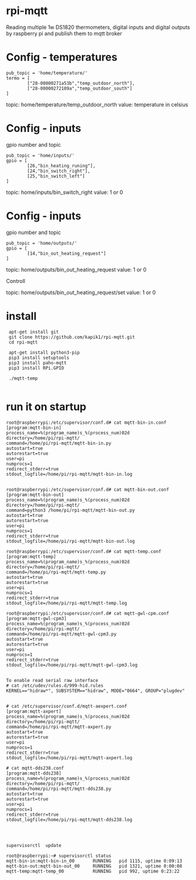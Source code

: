 # rpi-mqtt
Reading multiple 1w DS1820 thermometers, digital inputs and digital outputs by raspberry pi and publish them to mqtt broker


# Config - temperatures

```
pub_topic = 'home/temperature/'
termo = [
        ["28-00000271a53b","temp_outdoor_north"],
        ["28-00000272109a","temp_outdoor_south"]
]
```
topic: home/temperature/temp_outdoor_north value: temperature in celsius 

# Config - inputs

gpio number and topic

```
pub_topic = 'home/inputs/'
gpio = [
        [26,"bin_heating_runing"],
        [24,"bin_switch_right"],
        [25,"bin_switch_left"]
]
```

topic: home/inputs/bin_switch_right value: 1 or 0

# Config - inputs

gpio number and topic

```
pub_topic = 'home/outputs/'
gpio = [
        [14,"bin_out_heating_request"]
]
```

topic: home/outputs/bin_out_heating_request value: 1 or 0

Controll

topic: home/outputs/bin_out_heating_request/set value: 1 or 0





# install
```
 apt-get install git
 git clone https://github.com/kapik1/rpi-mqtt.git
 cd rpi-mqtt
 
 apt-get install python3-pip
 pip3 install setuptools
 pip3 install paho-mqtt
 pip3 install RPi.GPIO
 
 ./mqtt-temp
 
```


# run it on startup





```
root@raspberrypi:/etc/supervisor/conf.d# cat mqtt-bin-in.conf
[program:mqtt-bin-in]
process_name=%(program_name)s_%(process_num)02d
directory=/home/pi/rpi-mqtt/
command=/home/pi/rpi-mqtt/mqtt-bin-in.py
autostart=true
autorestart=true
user=pi
numprocs=1
redirect_stderr=true
stdout_logfile=/home/pi/rpi-mqtt/mqtt-bin-in.log


root@raspberrypi:/etc/supervisor/conf.d# cat mqtt-bin-out.conf
[program:mqtt-bin-out]
process_name=%(program_name)s_%(process_num)02d
directory=/home/pi/rpi-mqtt/
command=python3 /home/pi/rpi-mqtt/mqtt-bin-out.py
autostart=true
autorestart=true
user=pi
numprocs=1
redirect_stderr=true
stdout_logfile=/home/pi/rpi-mqtt/mqtt-bin-out.log

root@raspberrypi:/etc/supervisor/conf.d# cat mqtt-temp.conf
[program:mqtt-temp]
process_name=%(program_name)s_%(process_num)02d
directory=/home/pi/rpi-mqtt/
command=/home/pi/rpi-mqtt/mqtt-temp.py
autostart=true
autorestart=true
user=pi
numprocs=1
redirect_stderr=true
stdout_logfile=/home/pi/rpi-mqtt/mqtt-temp.log

root@raspberrypi:/etc/supervisor/conf.d# cat mqtt-gwl-cpm.conf
[program:mqtt-gwl-cpm3]
process_name=%(program_name)s_%(process_num)02d
directory=/home/pi/rpi-mqtt/
command=/home/pi/rpi-mqtt/mqtt-gwl-cpm3.py
autostart=true
autorestart=true
user=pi
numprocs=1
redirect_stderr=true
stdout_logfile=/home/pi/rpi-mqtt/mqtt-gwl-cpm3.log


To enable read serial raw interface 
# cat /etc/udev/rules.d/999-hid.rules
KERNEL=="hidraw*", SUBSYSTEM=="hidraw", MODE="0664", GROUP="plugdev"


# cat /etc/supervisor/conf.d/mqtt-aexpert.conf
[program:mqtt-axpert]
process_name=%(program_name)s_%(process_num)02d
directory=/home/pi/rpi-mqtt/
command=/home/pi/rpi-mqtt/mqtt-axpert.py
autostart=true
autorestart=true
user=pi
numprocs=1
redirect_stderr=true
stdout_logfile=/home/pi/rpi-mqtt/mqtt-axpert.log

# cat mqtt-dds238.conf
[program:mqtt-dds238]
process_name=%(program_name)s_%(process_num)02d
directory=/home/pi/rpi-mqtt/
command=/home/pi/rpi-mqtt/mqtt-dds238.py
autostart=true
autorestart=true
user=pi
numprocs=1
redirect_stderr=true
stdout_logfile=/home/pi/rpi-mqtt/mqtt-dds238.log




supervisorctl  update

root@raspberrypi:~# supervisorctl status
mqtt-bin-in:mqtt-bin-in_00       RUNNING   pid 1115, uptime 0:09:13
mqtt-bin-out:mqtt-bin-out_00     RUNNING   pid 1321, uptime 0:00:08
mqtt-temp:mqtt-temp_00           RUNNING   pid 992, uptime 0:23:22



```



